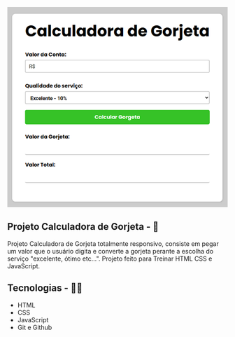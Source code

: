 <p>
  <img src="./github/gorjeta-thumb.png">
</p>

## Projeto Calculadora de Gorjeta - 🤑
Projeto Calculadora de Gorjeta totalmente responsivo, consiste em pegar um valor que o usuário digita e converte a gorjeta perante a escolha do serviço "excelente, ótimo etc...". Projeto feito para Treinar HTML CSS e JavaScript.

## Tecnologias - 👨‍💻
- HTML 
- CSS
- JavaScript
- Git e Github